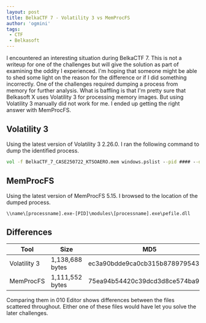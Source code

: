```yaml
---
layout: post
title: BelkaCTF 7 - Volatility 3 vs MemProcFS
author: 'ogmini'
tags:
 - CTF
 - Belkasoft
---
```


I encountered an interesting situation during BelkaCTF 7. This is not a writeup for one of the challenges but will give the solution as part of examining the oddity I experienced. I'm hoping that someone might be able to shed some light on the reason for the difference or if I did something incorrectly. One of the challenges required dumping a process from memory for further analysis. What is baffling is that I'm pretty sure that Belkasoft X uses Volatility 3 for processing memory images. But using Volatility 3 manually did not work for me. I ended up getting the right answer with MemProcFS. 

## Volatility 3

Using the latest version of Volatility 3 2.26.0. I ran the following command to dump the identified process.

~~~ cmd
vol -f BelkaCTF_7_CASE250722_KTSOAERO.mem windows.pslist --pid #### --dump
~~~

## MemProcFS

Using the latest version of MemProcFS 5.15. I browsed to the location of the dumped process.

~~~
\\name\[processname].exe-[PID]\modules\[processname].exe\pefile.dll
~~~

## Differences

| Tool | Size | MD5 |
| --- | --- | --- |
| Volatility 3 | 1,138,688 bytes | ec3a90bdde9ca0cb315b8789795436f1 |
| MemProcFS | 1,111,552 bytes | 75ea94b54420c39dcd3d8ce574ba9d34 |

Comparing them in 010 Editor shows differences between the files scattered throughout. Either one of these files would have let you solve the later challenges. 